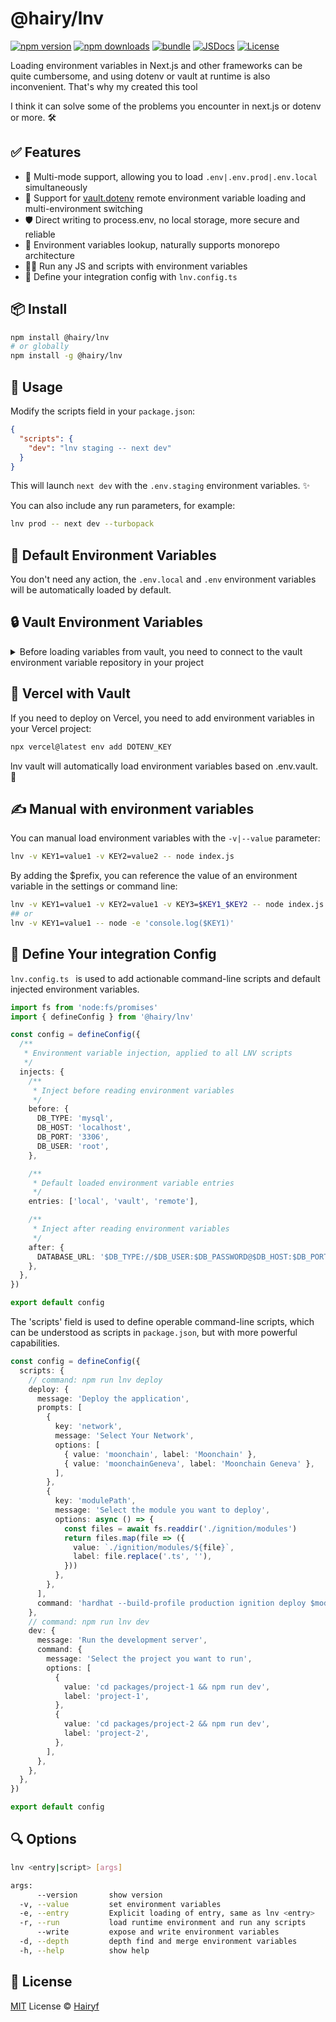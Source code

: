 # @hairy/lnv

[![npm version][npm-version-src]][npm-version-href]
[![npm downloads][npm-downloads-src]][npm-downloads-href]
[![bundle][bundle-src]][bundle-href]
[![JSDocs][jsdocs-src]][jsdocs-href]
[![License][license-src]][license-href]

Loading environment variables in Next.js and other frameworks can be quite cumbersome, and using dotenv or vault at runtime is also inconvenient. That's why my created this tool

I think it can solve some of the problems you encounter in next.js or dotenv or more. 🛠️

## ✅ Features

- 🔄 Multi-mode support, allowing you to load `.env|.env.prod|.env.local` simultaneously
- 🔐 Support for [vault.dotenv](https://vault.dotenv.org/ui/ui1/project/b0Cgew/env-vault) remote environment variable loading and multi-environment switching
- 🛡️ Direct writing to process.env, no local storage, more secure and reliable
- 📁 Environment variables lookup, naturally supports monorepo architecture
- 🏃‍♂️ Run any JS and scripts with environment variables
- 📜 Define your integration config with `lnv.config.ts`

## 📦 Install

```bash
npm install @hairy/lnv
# or globally
npm install -g @hairy/lnv
```

## 🚀 Usage

Modify the scripts field in your `package.json`:

```json
{
  "scripts": {
    "dev": "lnv staging -- next dev"
  }
}
```

This will launch `next dev` with the `.env.staging` environment variables. ✨

You can also include any run parameters, for example:

```sh
lnv prod -- next dev --turbopack
```

## 🌿 Default Environment Variables

You don't need any action, the `.env.local` and `.env` environment variables will be automatically loaded by default.

## 🔒 Vault Environment Variables

<details>

<summary>Before loading variables from vault, you need to connect to the vault environment variable repository in your project</summary><br>

```sh
npx dotenv-vault@latest new
npx dotenv-vault@latest vlt_...
```

```sh
npx dotenv-vault@latest pull
npx dotenv-vault@latest build
```sh
# Create and connect to vault repository
npx dotenv-vault@latest new
# Connect to an existing vault repository
npx dotenv-vault@latest vlt_...

# And encrypt your environment variables:
npx dotenv-vault@latest pull
# or
npx dotenv-vault@latest build
```

Next, you need to create a `.env.key` or `.env.keys` file in your project root directory and write the [DOTENV_KEY](https://www.dotenv.org/docs/security/dotenv-key):

```sh
# .env.key
DOTENV_KEY = dotenv://...?environment=development

# or

# .env.keys
DOTENV_KEY_DEVELOPMENT = dotenv://...?environment=development
DOTENV_KEY_CI = dotenv://:...?environment=ci
DOTENV_KEY_STAGING = dotenv://:...?environment=staging
DOTENV_KEY_PRODUCTION = dotenv://:...?environment=production
```

Finally, you can use the `lnv` command to include vault environment variables:

```sh
# Load environment variables based on .env.vault and .env.key
lnv vault -- node index.js
# Load ci environment variables based on .env.vault and .env.keys
lnv vault:ci -- node index.js
```

<br></details>

## 🚢 Vercel with Vault

If you need to deploy on Vercel, you need to add environment variables in your Vercel project:

```sh
npx vercel@latest env add DOTENV_KEY
```

lnv vault will automatically load environment variables based on .env.vault. 🎉

## ✍️ Manual with environment variables

You can manual load environment variables with the `-v|--value` parameter:

```sh
lnv -v KEY1=value1 -v KEY2=value2 -- node index.js
```

By adding the $prefix, you can reference the value of an environment variable in the settings or command line:

```sh
lnv -v KEY1=value1 -v KEY2=value1 -v KEY3=$KEY1_$KEY2 -- node index.js
## or
lnv -v KEY1=value1 -- node -e 'console.log($KEY1)'
```

## 📝 Define Your integration Config

`lnv.config.ts ` is used to add actionable command-line scripts and default injected environment variables.

```ts
import fs from 'node:fs/promises'
import { defineConfig } from '@hairy/lnv'

const config = defineConfig({
  /**
   * Environment variable injection, applied to all LNV scripts
   */
  injects: {
    /**
     * Inject before reading environment variables
     */
    before: {
      DB_TYPE: 'mysql',
      DB_HOST: 'localhost',
      DB_PORT: '3306',
      DB_USER: 'root',
    },

    /**
     * Default loaded environment variable entries
     */
    entries: ['local', 'vault', 'remote'],

    /**
     * Inject after reading environment variables
     */
    after: {
      DATABASE_URL: '$DB_TYPE://$DB_USER:$DB_PASSWORD@$DB_HOST:$DB_PORT/$DB_NAME',
    },
  },
})

export default config
```

The 'scripts' field is used to define operable command-line scripts, which can be understood as scripts in `package.json`, but with more powerful capabilities.

```ts
const config = defineConfig({
  scripts: {
    // command: npm run lnv deploy
    deploy: {
      message: 'Deploy the application',
      prompts: [
        {
          key: 'network',
          message: 'Select Your Network',
          options: [
            { value: 'moonchain', label: 'Moonchain' },
            { value: 'moonchainGeneva', label: 'Moonchain Geneva' },
          ],
        },
        {
          key: 'modulePath',
          message: 'Select the module you want to deploy',
          options: async () => {
            const files = await fs.readdir('./ignition/modules')
            return files.map(file => ({
              value: `./ignition/modules/${file}`,
              label: file.replace('.ts', ''),
            }))
          },
        },
      ],
      command: 'hardhat --build-profile production ignition deploy $modulePath --network $network',
    },
    // command: npm run lnv dev
    dev: {
      message: 'Run the development server',
      command: {
        message: 'Select the project you want to run',
        options: [
          {
            value: 'cd packages/project-1 && npm run dev',
            label: 'project-1',
          },
          {
            value: 'cd packages/project-2 && npm run dev',
            label: 'project-2',
          },
        ],
      },
    },
  },
})

export default config
```

## 🔍️ Options

```sh
lnv <entry|script> [args]

args:
      --version       show version                                               [boolean]
  -v, --value         set environment variables                                  [array]
  -e, --entry         Explicit loading of entry, same as lnv <entry>             [string]
  -r, --run           load runtime environment and run any scripts               [string]
      --write         expose and write environment variables                     [boolean]
  -d, --depth         depth find and merge environment variables                 [boolean]
  -h, --help          show help                                                  [boolean]
```

## 📄 License

[MIT](./LICENSE) License © [Hairyf](https://github.com/hairyf)

<!-- Badges -->

[npm-version-src]: https://img.shields.io/npm/v/@hairy/lnv?style=flat&colorA=080f12&colorB=1fa669
[npm-version-href]: https://npmjs.com/package/@hairy/lnv
[npm-downloads-src]: https://img.shields.io/npm/dm/@hairy/lnv?style=flat&colorA=080f12&colorB=1fa669
[npm-downloads-href]: https://npmjs.com/package/@hairy/lnv
[bundle-src]: https://img.shields.io/bundlephobia/minzip/@hairy/lnv?style=flat&colorA=080f12&colorB=1fa669&label=minzip
[bundle-href]: https://bundlephobia.com/result?p=@hairy/lnv
[license-src]: https://img.shields.io/github/license/hairyf/lnv.svg?style=flat&colorA=080f12&colorB=1fa669
[license-href]: https://github.com/hairyf/lnv/blob/main/LICENSE.md
[jsdocs-src]: https://img.shields.io/badge/jsdocs-reference-080f12?style=flat&colorA=080f12&colorB=1fa669
[jsdocs-href]: https://www.jsdocs.io/package/@hairy/lnv
